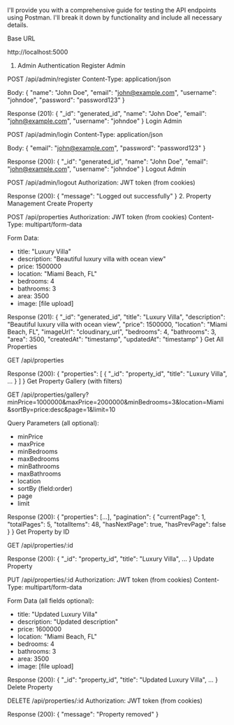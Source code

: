 I'll provide you with a comprehensive guide for testing the API endpoints using Postman. I'll break it down by functionality and include all necessary details.

Base URL

http://localhost:5000
1. Admin Authentication
Register Admin

POST /api/admin/register
Content-Type: application/json

Body:
{
    "name": "John Doe",
    "email": "john@example.com",
    "username": "johndoe",
    "password": "password123"
}

Response (201):
{
    "_id": "generated_id",
    "name": "John Doe",
    "email": "john@example.com",
    "username": "johndoe"
}
Login Admin

POST /api/admin/login
Content-Type: application/json

Body:
{
    "email": "john@example.com",
    "password": "password123"
}

Response (200):
{
    "_id": "generated_id",
    "name": "John Doe",
    "email": "john@example.com",
    "username": "johndoe"
}
Logout Admin

POST /api/admin/logout
Authorization: JWT token (from cookies)

Response (200):
{
    "message": "Logged out successfully"
}
2. Property Management
Create Property

POST /api/properties
Authorization: JWT token (from cookies)
Content-Type: multipart/form-data

Form Data:
- title: "Luxury Villa"
- description: "Beautiful luxury villa with ocean view"
- price: 1500000
- location: "Miami Beach, FL"
- bedrooms: 4
- bathrooms: 3
- area: 3500
- image: [file upload]

Response (201):
{
    "_id": "generated_id",
    "title": "Luxury Villa",
    "description": "Beautiful luxury villa with ocean view",
    "price": 1500000,
    "location": "Miami Beach, FL",
    "imageUrl": "cloudinary_url",
    "bedrooms": 4,
    "bathrooms": 3,
    "area": 3500,
    "createdAt": "timestamp",
    "updatedAt": "timestamp"
}
Get All Properties

GET /api/properties

Response (200):
{
    "properties": [
        {
            "_id": "property_id",
            "title": "Luxury Villa",
            ...
        }
    ]
}
Get Property Gallery (with filters)

GET /api/properties/gallery?minPrice=1000000&maxPrice=2000000&minBedrooms=3&location=Miami&sortBy=price:desc&page=1&limit=10

Query Parameters (all optional):
- minPrice
- maxPrice
- minBedrooms
- maxBedrooms
- minBathrooms
- maxBathrooms
- location
- sortBy (field:order)
- page
- limit

Response (200):
{
    "properties": [...],
    "pagination": {
        "currentPage": 1,
        "totalPages": 5,
        "totalItems": 48,
        "hasNextPage": true,
        "hasPrevPage": false
    }
}
Get Property by ID

GET /api/properties/:id

Response (200):
{
    "_id": "property_id",
    "title": "Luxury Villa",
    ...
}
Update Property

PUT /api/properties/:id
Authorization: JWT token (from cookies)
Content-Type: multipart/form-data

Form Data (all fields optional):
- title: "Updated Luxury Villa"
- description: "Updated description"
- price: 1600000
- location: "Miami Beach, FL"
- bedrooms: 4
- bathrooms: 3
- area: 3500
- image: [file upload]

Response (200):
{
    "_id": "property_id",
    "title": "Updated Luxury Villa",
    ...
}
Delete Property

DELETE /api/properties/:id
Authorization: JWT token (from cookies)

Response (200):
{
    "message": "Property removed"
}